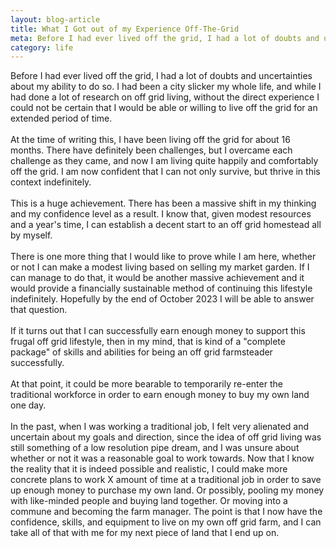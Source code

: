 ```yaml
---
layout: blog-article
title: What I Got out of my Experience Off-The-Grid
meta: Before I had ever lived off the grid, I had a lot of doubts and uncertainties about my ability to do so.
category: life
---
```


<p>Before I had ever lived off the grid, I had a lot of doubts and uncertainties about my ability to do so. I had been a city slicker my whole life, and while I had done a lot of research on off grid living, without the direct experience I could not be certain that I would be able or willing to live off the grid for an extended period of time.
<br><br>
At the time of writing this, I have been living off the grid for about 16 months. There have definitely been challenges, but I overcame each challenge as they came, and now I am living quite happily and comfortably off the grid. I am now confident that I can not only survive, but thrive in this context indefinitely. 
<br><br>
This is a huge achievement. There has been a massive shift in my thinking and my confidence level as a result. I know that, given modest resources and a year's time, I can establish a decent start to an off grid homestead all by myself. 
<br><br>
There is one more thing that I would like to prove while I am here, whether or not I can make a modest living based on selling my market garden. If I can manage to do that, it would be another massive achievement and it would provide a financially sustainable method of continuing this lifestyle indefinitely. Hopefully by the end of October 2023 I will be able to answer that question. 
<br><br>
If it turns out that I can successfully earn enough money to support this frugal off grid lifestyle, then in my mind, that is kind of a "complete package" of skills and abilities for being an off grid farmsteader successfully. 
<br><br>
At that point, it could be more bearable to temporarily re-enter the traditional workforce in order to earn enough money to buy my own land one day. 
<br><br>
In the past, when I was working a traditional job, I felt very alienated and uncertain about my goals and direction, since the idea of off grid living was still something of a low resolution pipe dream, and I was unsure about whether or not it was a reasonable goal to work towards. Now that I know the reality that it is indeed possible and realistic, I could make more concrete plans to work X amount of time at a traditional job in order to save up enough money to purchase my own land. Or possibly, pooling my money with like-minded people and buying land together. Or moving into a commune and becoming the farm manager. The point is that I now have the confidence, skills, and equipment to live on my own off grid farm, and I can take all of that with me for my next piece of land that I end up on.




</p>

